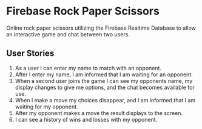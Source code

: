 # Firebase Rock Paper Scissors

Online rock paper scissors utilizing the Firebase Realtime Database to allow an interactive game and chat between two users. 

## User Stories

1. As a user I can enter my name to match with an opponent.
2. After I enter my name, I am informed that I am waiting for an opponent.
3. When a second user joins the game I can see my opponents name, my display changes to give me options, and the chat becomes available for use.
4. When I make a move my choices disappear, and I am informed that I am waiting for my opponent.
5. After my opponent makes a move the result displays to the screen.
6. I can see a history of wins and losses with my opponent.
